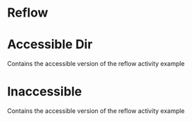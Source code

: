 # Reflow

# Accessible Dir

Contains the accessible version of the reflow activity example

# Inaccessible

Contains the accessible version of the reflow activity example

